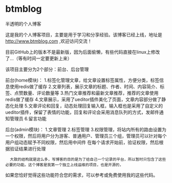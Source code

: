 # btmblog
半透明的个人博客

这是我的个人博客项目，主要是用于学习和分享经验。该博客已经上线，地址是 http://www.btmblog.com ,欢迎访问交流！

目前GitHub上的版本不是最新版，因为后面偷懒，有些代码直接在linux上修改了...（等有时间一定要更新上来）

该项目主要分为2个部分：前台、后台管理

  前台(home模块)：
      1.标签化管理文章，给文章设置标签属性，方便分类，标签信息使用redis做了缓存
      2.文章列表，展示文章的标题、作者、时间、内容简介、标签、点赞数量、评论数量等
      3.热门文章推荐和最新文章推荐，推荐的文章使用redis做了缓存
      4.文章展示，采用了ueditor插件美化了页面，文章内容部分做了静态化处理
      5.文章评论和回复，动态处理回复输入框，输入框也是采用了自定义的ueditor插件，保留了表情的功能，回复和评论会采用消息队列的方式，发邮件通知管理员
      6.留言功能
     
  后台(admin模块)：
      1.文章管理
      2.标签管理
      3.权限管理，将站内所有的路由设置为一个权限，然后将用户分为游客、普通用户、管理员三个组，管理员可以针对每个用户组动态赋予不同权限，然后用中间件
        在每个请求开始前，验证权限，然后根据验证结果进行处理
 
      大致的结构就是这么多，写博客的目的是为了给自己一个记录的平台，所以暂时只包含了这些必要的功能。这个博客是我第一个独立上线运维的项目，也是开源的，
  如果您恰好觉得这些功能符合您的需求，可以参考或免费使用我的这些代码。
